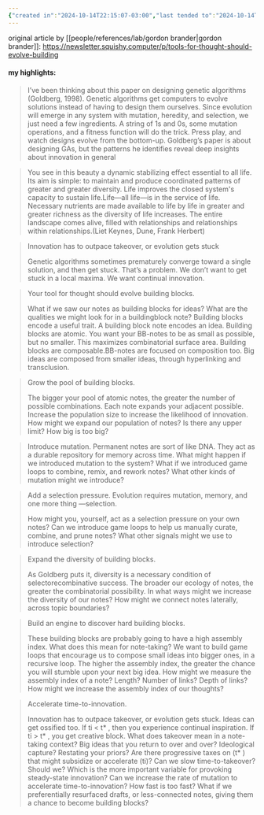 ```yaml
---
{"created in":"2024-10-14T22:15:07-03:00","last tended to":"2024-10-14T22:17:59-03:00","created":"2024-10-14T22:15:07.355-03:00","updated":"2025-01-27T13:09:59.364-03:00","tags":["highlights","resource","lab","toolsforthought","patterns","design"],"dg-publish":true,"permalink":"/009-notes-and-highlights-from-books-videos-articles/tools-for-thought-should-evolve-building-blocks/","dgPassFrontmatter":true}
---
```


original article by [[people/references/lab/gordon brander\|gordon brander]]: https://newsletter.squishy.computer/p/tools-for-thought-should-evolve-building

#### my highlights:

> I’ve been thinking about this paper on designing genetic algorithms (Goldberg, 1998). Genetic algorithms get computers to evolve solutions instead of having to design them ourselves. Since evolution will emerge in any system with mutation, heredity, and selection, we just need a few ingredients. A string of 1s and 0s, some mutation operations, and a fitness function will do the trick. Press play, and watch designs evolve from the bottom-up. Goldberg’s paper is about designing GAs, but the patterns he identifies reveal deep insights about innovation in general

> You see in this beauty a dynamic stabilizing effect essential to all life. Its aim is simple: to maintain and produce coordinated patterns of greater and greater diversity. Life improves the closed system's capacity to sustain life.Life—all life—is in the service of life. Necessary nutrients are made available to life by life in greater and greater richness as the diversity of life increases. The entire landscape comes alive, filled with relationships and relationships within relationships.(Liet Keynes, Dune, Frank Herbert)

> Innovation has to outpace takeover, or evolution gets stuck
> 
> Genetic algorithms sometimes prematurely converge toward a single solution, and then get stuck. That’s a problem. We don’t want to get stuck in a local maxima. We want continual innovation.

> Your tool for thought should evolve building blocks.
> 
> What if we saw our notes as building blocks for ideas? What are the qualities we might look for in a buildingblock note? Building blocks encode a useful trait. A building block note encodes an idea. Building blocks are atomic. You want your BB-notes to be as small as possible, but no smaller. This maximizes combinatorial surface area. Building blocks are composable.BB-notes are focused on composition too. Big ideas are composed from smaller ideas, through hyperlinking and transclusion.

> Grow the pool of building blocks.
> 
> The bigger your pool of atomic notes, the greater the number of possible combinations. Each note expands your adjacent possible. Increase the population size to increase the likelihood of innovation. How might we expand our population of notes? Is there any upper limit? How big is too big?

> Introduce mutation. Permanent notes are sort of like DNA. They act as a durable repository for memory across time. What might happen if we introduced mutation to the system? What if we introduced game loops to combine, remix, and rework notes? What other kinds of mutation might we introduce?

> Add a selection pressure. Evolution requires mutation, memory, and one more thing —selection.
> 
> How might you, yourself, act as a selection pressure on your own notes? Can we introduce game loops to help us manually curate, combine, and prune notes? What other signals might we use to introduce selection?

> Expand the diversity of building blocks.
> 
> As Goldberg puts it, diversity is a necessary condition of selectorecombinative success. The broader our ecology of notes, the greater the combinatorial possibility. In what ways might we increase the diversity of our notes? How might we connect notes laterally, across topic boundaries?

> Build an engine to discover hard building blocks.
> 
> These building blocks are probably going to have a high assembly index. What does this mean for note-taking? We want to build game loops that encourage us to compose small ideas into bigger ones, in a recursive loop. The higher the assembly index, the greater the chance you will stumble upon your next big idea. How might we measure the assembly index of a note? Length? Number of links? Depth of links? How might we increase the assembly index of our thoughts?

> Accelerate time-to-innovation.
> 
> Innovation has to outpace takeover, or evolution gets stuck. Ideas can get ossified too. If ti < t* , then you experience continual inspiration. If ti > t* , you get creative block. What does takeover mean in a note-taking context? Big ideas that you return to over and over? Ideological capture? Restating your priors? Are there progressive taxes on (t* ) that might subsidize or accelerate (ti)? Can we slow time-to-takeover? Should we? Which is the more important variable for provoking steady-state innovation? Can we increase the rate of mutation to accelerate time-to-innovation? How fast is too fast? What if we preferentially resurfaced drafts, or less-connected notes, giving them a chance to become building blocks?
